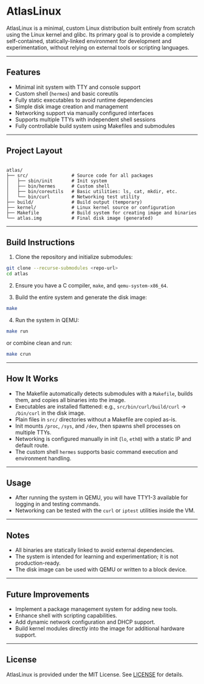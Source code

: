 # AtlasLinux

AtlasLinux is a minimal, custom Linux distribution built entirely from scratch using the Linux kernel and glibc. Its primary goal is to provide a completely self-contained, statically-linked environment for development and experimentation, without relying on external tools or scripting languages.

---

## Features

- Minimal init system with TTY and console support
- Custom shell (`hermes`) and basic coreutils
- Fully static executables to avoid runtime dependencies
- Simple disk image creation and management
- Networking support via manually configured interfaces
- Supports multiple TTYs with independent shell sessions
- Fully controllable build system using Makefiles and submodules

---

## Project Layout

```

atlas/
├── src/                # Source code for all packages
│   ├── sbin/init       # Init system
│   ├── bin/hermes      # Custom shell
│   ├── bin/coreutils   # Basic utilities: ls, cat, mkdir, etc.
│   └── bin/curl        # Networking test utility
├── build/              # Build output (temporary)
├── kernel/             # Linux kernel source or configuration
├── Makefile            # Build system for creating image and binaries
└── atlas.img           # Final disk image (generated)

````

---

## Build Instructions

1. Clone the repository and initialize submodules:

```bash
git clone --recurse-submodules <repo-url>
cd atlas
````

2. Ensure you have a C compiler, `make`, and `qemu-system-x86_64`.

3. Build the entire system and generate the disk image:

```bash
make
```

4. Run the system in QEMU:

```bash
make run
```

or combine clean and run:

```bash
make crun
```

---

## How It Works

* The Makefile automatically detects submodules with a `Makefile`, builds them, and copies all binaries into the image.
* Executables are installed flattened: e.g., `src/bin/curl/build/curl` → `/bin/curl` in the disk image.
* Plain files in `src/` directories without a Makefile are copied as-is.
* Init mounts `/proc`, `/sys`, and `/dev`, then spawns shell processes on multiple TTYs.
* Networking is configured manually in init (`lo`, `eth0`) with a static IP and default route.
* The custom shell `hermes` supports basic command execution and environment handling.

---

## Usage

* After running the system in QEMU, you will have TTY1-3 available for logging in and testing commands.
* Networking can be tested with the `curl` or `iptest` utilities inside the VM.

---

## Notes

* All binaries are statically linked to avoid external dependencies.
* The system is intended for learning and experimentation; it is not production-ready.
* The disk image can be used with QEMU or written to a block device.

---

## Future Improvements

* Implement a package management system for adding new tools.
* Enhance shell with scripting capabilities.
* Add dynamic network configuration and DHCP support.
* Build kernel modules directly into the image for additional hardware support.

---

## License

AtlasLinux is provided under the MIT License. See [LICENSE](LICENSE) for details.